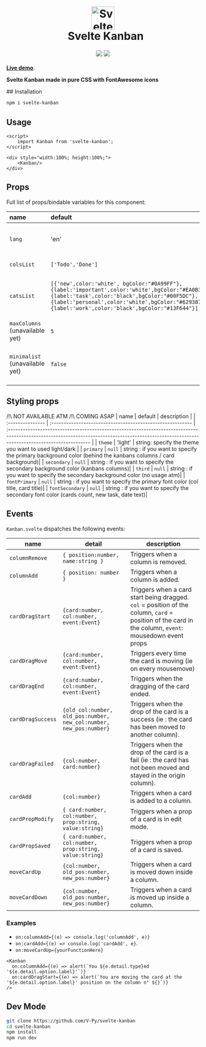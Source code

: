 <h1 align="center">
  <img src="https://raw.githubusercontent.com/V-Py/svelte-kanban/master/src/kanbanicon.png" alt="Svelte Kanban" height=60>
  <br>&ensp;Svelte Kanban
</h1>

<h4 align="center">
<a href="https://www.npmjs.com/package/svelte-kanban"><img src="https://img.shields.io/npm/v/svelte-kanban.svg"/></a>
<a href="https://opensource.org/licenses/MIT"><img src="https://img.shields.io/badge/License-MIT-blue.svg"/></a>
<!-- TODO POST IT ON MADE WITH SVELTE -->
<!-- <a href="https://madewithsvelte.com/p/svelte-tags-input/shield-link"><img src="https://madewithsvelte.com/storage/repo-shields/2151-shield.svg"/></a> -->
</h4>

<div class="hide-in-docs">

**[Live demo](https://kanban-demo.vercel.app/)**.

</div>

**Svelte Kanban made in pure CSS with FontAwesome icons**

<slot />
## Installation

```sh
npm i svelte-kanban
```

## Usage

```svelte
<script>
    import Kanban from 'svelte-kanban';
</script>

<div style="width:100%; height:100%;">
    <Kanban/>
</div>
```

## Props

Full list of props/bindable variables for this component:

<div class="table">

<!-- prettier-ignore -->
| name             | default                                                    | description                                                                                                                                                                                    |
| :--------------- | :--------------------------------------------------------- | :--------------------------------------------------------------------------------------------------------------------------------------------------------------------------------------------- |
| `lang`        | 'en'                                              | String to specify the language of the kanban, only french and english supported atm (`en`/`fr`). |
| `colsList`   | `['Todo','Done']`                                                     | Array of string to define the default columns.|
| `catsList`      | `[{'new',color:'white', bgColor:"#0A99FF"},{label:'important',color:'white',bgColor:"#EA0B38"},{label:'task',color:'black',bgColor:"#00F5DC"},{label:'personal',color:'white',bgColor:"#629387"},{label:'work',color:'black',bgColor:"#13F644"}]` | Array of objects `(label:string, color:string, bgColor:string)`defining the categories available for the cards.|
| `maxColumns` (unavailable yet)  | `5` | Max number of columns the user can display on the kanban.|
| `minimalist`   (unavailable yet)| `false` | Boolean, if set to true, the card will be minimalist version with only a title and a delete button.|

</div>

## Styling props
 /!\ NOT AVAILABLE ATM /!\ COMING ASAP
| name             | default                                                    | description                                                                                                                                                                                    |
| :--------------- | :--------------------------------------------------------- | :--------------------------------------------------------------------------------------------------------------------------------------------------------------------------------------------- |
| `theme`        | 'light'                                              | string: specify the theme you want to used light/dark |
| `primary`   | `null`                                                     | string : if you want to specify the primary background color (behind the kanbans columns / card background)|
| `secondary`   | `null` | string : if you want to specify the secondary background color (kanbans columns)|
| `third`   | `null` | string : if you want to specify the secondary background color (no usage atm)|
| `fontPrimary`   | `null` | string : if you want to specify the primary font color (col title, card title)|
| `fontSecondary`   | `null` | string : if you want to specify the secondary font color (cards count, new task, date text)|
## Events

`Kanban.svelte` dispatches the following events:

| name        | detail                                                                              | description                                                                                                                         |
| ----------- | ----------------------------------------------------------------------------------- | ----------------------------------------------------------------------------------------------------------------------------------- |
| `columnRemove`       | `{ position:number, name:string }`                                                                | Triggers when a column is removed.                                                                                            |
| `columnAdd`    | `{ position: number }`                                                                | Triggers when a column is added.                                                     |
| `cardDragStart` | `{card:number, col:number, event:Event}`                                                                 | Triggers when a card start being dragged. `col` = position of the column, `card` = position of the card in the column, `event`: mousedown event props |
| `cardDragMove`    | `{card:number, col:number, event:Event}` | Triggers every time the card is moving (ie on every mousemove)                                              |
| `cardDragEnd`      |`{card:number, col:number, event:Event}`| Triggers when the dragging of the card ended.|
| `cardDragSuccess`      |`{old_col:number, old_pos:number, new_col:number, new_pos:number}`| Triggers when the drop of the card is a success (ie : the card has been moved to another column).|
| `cardDragFailed`      |`{col:number, card:number}`| Triggers when the drop of the card is a fail (ie : the card has not been moved and stayed in the origin column).|
| `cardAdd`      |`{col:number}`| Triggers when a card is added to a column.|
| `cardPropModify`      |`{ card:number, col:number, prop:string, value:string}`| Triggers when a prop of a card is in edit mode.|
| `cardPropSaved`      |`{ card:number, col:number, prop:string, value:string}`| Triggers when a prop of a card is saved.|
| `moveCardUp`      |`{col:number, old_pos:number, new_pos:number}`| Triggers when a card is moved down inside a column.|
| `moveCardDown`      |`{col:number, old_pos:number, new_pos:number}`| Triggers when a card is moved up inside a column.|
### Examples

<!-- prettier-ignore -->
- `on:columnAdd={(e) => console.log('columnAdd', e)}`
- `on:cardAdd={(e) => console.log('cardAdd', e}`.
- `on:moveCardUp={yourFunctionHere}`

```svelte
<Kanban
  on:columnAdd={(e) => alert(`You ${e.detail.type}ed '${e.detail.option.label}'`)}
  on:cardDragStart={(e) => alert(`You are moving the card at the '${e.detail.option.label}' position on the column n° ${}`)}
/>
```

## Dev Mode

```sh
git clone https://github.com/V-Py/svelte-kanban
cd svelte-kanban
npm install
npm run dev
```